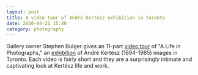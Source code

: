 ```yaml
---
layout: post
title: A video tour of André Kertész exhibition in Toronto
date: 2020-04-21 15:40
category: photography
---
```

Gallery owner Stephen Bulger gives an 11-part [video tour](http://www.youtube.com/watch?v=3a6XSwG41ic) of "A Life in Photographs,” an [exhibition](https://www.bulgergallery.com/exhibitions/63-andre-kertesz-a-life-in-photographs/overview/) of André Kertész (1894-1985) images in Toronto. Each video is fairly short and they are a surprisingly intimate and captivating look at Kertész life and work.